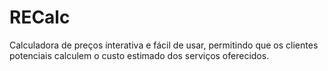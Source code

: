 # RECalc
Calculadora de preços interativa e fácil de usar, permitindo que os clientes potenciais calculem o custo estimado dos serviços oferecidos.
